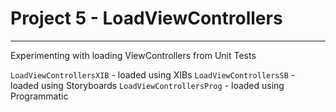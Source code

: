 # Project 5 - LoadViewControllers
---

Experimenting with loading ViewControllers from Unit Tests

`LoadViewControllersXIB` - loaded using XIBs
`LoadViewControllersSB` - loaded using Storyboards
`LoadViewControllersProg` - loaded using Programmatic
